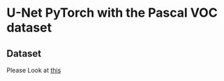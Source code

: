 # U-Net PyTorch with the Pascal VOC dataset

## Dataset
Please Look at [this](https://github.com/zijundeng/pytorch-semantic-segmentation/tree/4a1721f9a3284788336430efb140288096c6dd09/datasets)
